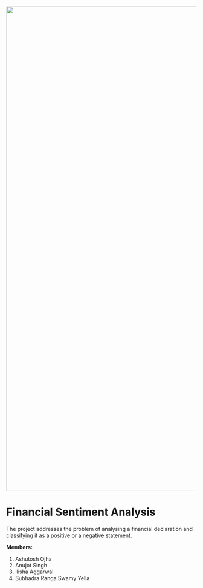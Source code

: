 <br>
<p align="center">
    <image src="images/cover.jpg"  width="1280" height="auto">
</p>

# Financial Sentiment Analysis

The project addresses the problem of analysing a financial declaration and classifying it as a positive or a negative statement.

**Members:**
1. Ashutosh Ojha
2. Anujot Singh
3. Ilisha Aggarwal
4. Subhadra Ranga Swamy Yella
